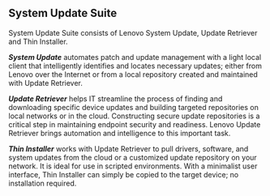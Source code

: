 ## System Update Suite  <!-- {docsify-ignore} -->

System Update Suite consists of Lenovo System Update, Update Retriever and Thin Installer.

***System Update*** automates patch and update management with a light local client that intelligently identifies and locates necessary updates; either from Lenovo over the Internet or from a local repository created and maintained with Update Retriever.

***Update Retriever*** helps IT streamline the process of finding and downloading specific device updates and building targeted repositories on local networks or in the cloud. Constructing secure update repositories is a critical step in maintaining endpoint security and readiness. Lenovo Update Retriever brings automation and intelligence to this important task.

***Thin Installer*** works with Update Retriever to pull drivers, software, and system updates from the cloud or a customized update repository on your network.  It is ideal for use in scripted environments. With a minimalist user interface, Thin Installer can simply be copied to the target device; no installation required.